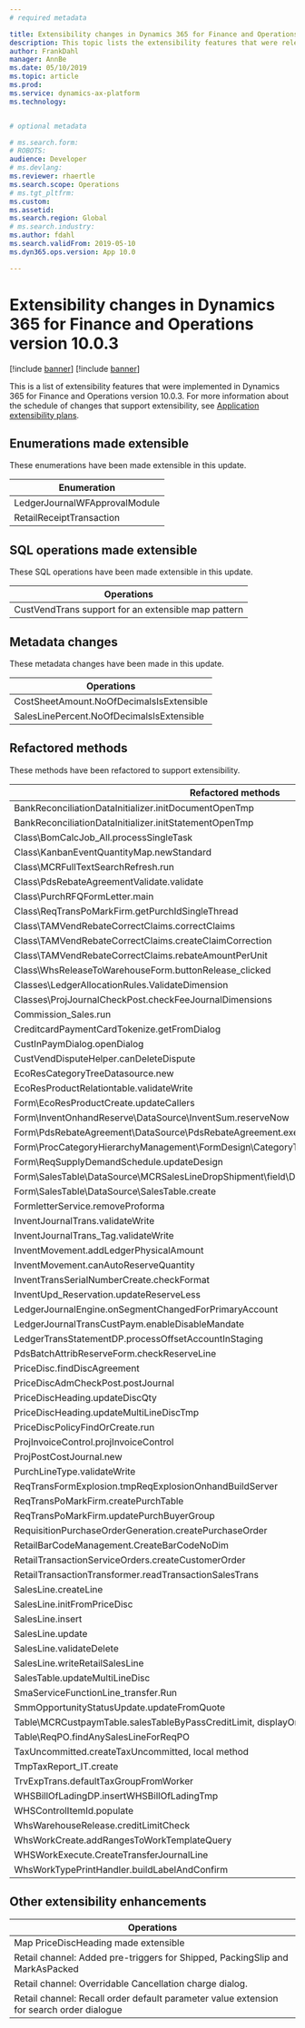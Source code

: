 ```yaml
---
# required metadata

title: Extensibility changes in Dynamics 365 for Finance and Operations version 10.0.3
description: This topic lists the extensibility features that were released in Dynamics 365 for Finance and Operations version 10.0.3.
author: FrankDahl
manager: AnnBe
ms.date: 05/10/2019
ms.topic: article
ms.prod: 
ms.service: dynamics-ax-platform
ms.technology: 


# optional metadata

# ms.search.form: 
# ROBOTS: 
audience: Developer
# ms.devlang: 
ms.reviewer: rhaertle
ms.search.scope: Operations
# ms.tgt_pltfrm: 
ms.custom: 
ms.assetid: 
ms.search.region: Global
# ms.search.industry: 
ms.author: fdahl
ms.search.validFrom: 2019-05-10
ms.dyn365.ops.version: App 10.0

---
```


# Extensibility changes in Dynamics 365 for Finance and Operations version 10.0.3

[!include [banner](../includes/banner.md)]
[!include [banner](../../includes/preview-banner.md)]

This is a list of extensibility features that were implemented in Dynamics 365 for Finance and Operations version 10.0.3. For more information about the schedule of changes that support extensibility, see [Application extensibility plans](extensibility-roadmap.md).

## Enumerations made extensible

These enumerations have been made extensible in this update.

| Enumeration |
|---|
| LedgerJournalWFApprovalModule |
| RetailReceiptTransaction |


## SQL operations made extensible

These SQL operations have been made extensible in this update.

| Operations |
|---|
| CustVendTrans support for an extensible map pattern |

## Metadata changes

These metadata changes have been made in this update.

| Operations |
|---|
| CostSheetAmount.NoOfDecimalsIsExtensible |
| SalesLinePercent.NoOfDecimalsIsExtensible |

## Refactored methods

These methods have been refactored to support extensibility.

| Refactored methods |
|---|
| BankReconciliationDataInitializer.initDocumentOpenTmp |
| BankReconciliationDataInitializer.initStatementOpenTmp |
| Class\BomCalcJob_All.processSingleTask |
| Class\KanbanEventQuantityMap.newStandard |
| Class\MCRFullTextSearchRefresh.run |
| Class\PdsRebateAgreementValidate.validate |
| Class\PurchRFQFormLetter.main |
| Class\ReqTransPoMarkFirm.getPurchIdSingleThread |
| Class\TAMVendRebateCorrectClaims.correctClaims |
| Class\TAMVendRebateCorrectClaims.createClaimCorrection |
| Class\TAMVendRebateCorrectClaims.rebateAmountPerUnit |
| Class\WhsReleaseToWarehouseForm.buttonRelease_clicked |
| Classes\LedgerAllocationRules.ValidateDimension |
| Classes\ProjJournalCheckPost.checkFeeJournalDimensions |
| Commission_Sales.run |
| CreditcardPaymentCardTokenize.getFromDialog |
| CustInPaymDialog.openDialog |
| CustVendDisputeHelper.canDeleteDispute |
| EcoResCategoryTreeDatasource.new |
| EcoResProductRelationtable.validateWrite |
| Form\EcoResProductCreate.updateCallers |
| Form\InventOnhandReserve\DataSource\InventSum.reserveNow |
| Form\PdsRebateAgreement\DataSource\PdsRebateAgreement.executeQuery |
| Form\ProcCategoryHierarchyManagement\FormDesign\CategoryTreeGroup\CategoryTreeCtrl.selection |Changing
| Form\ReqSupplyDemandSchedule.updateDesign |
| Form\SalesTable\DataSource\MCRSalesLineDropShipment\field\DropShipment.modified |
| Form\SalesTable\DataSource\SalesTable.create |
| FormletterService.removeProforma |
| InventJournalTrans.validateWrite |
| InventJournalTrans_Tag.validateWrite |
| InventMovement.addLedgerPhysicalAmount |
| InventMovement.canAutoReserveQuantity |
| InventTransSerialNumberCreate.checkFormat |
| InventUpd_Reservation.updateReserveLess |
| LedgerJournalEngine.onSegmentChangedForPrimaryAccount |
| LedgerJournalTransCustPaym.enableDisableMandate |
| LedgerTransStatementDP.processOffsetAccountInStaging |
| PdsBatchAttribReserveForm.checkReserveLine |
| PriceDisc.findDiscAgreement |
| PriceDiscAdmCheckPost.postJournal |
| PriceDiscHeading.updateDiscQty |
| PriceDiscHeading.updateMultiLineDiscTmp |
| PriceDiscPolicyFindOrCreate.run |
| ProjInvoiceControl.projInvoiceControl |
| ProjPostCostJournal.new |
| PurchLineType.validateWrite |
| ReqTransFormExplosion.tmpReqExplosionOnhandBuildServer |
| ReqTransPoMarkFirm.createPurchTable |
| ReqTransPoMarkFirm.updatePurchBuyerGroup |
| RequisitionPurchaseOrderGeneration.createPurchaseOrder |
| RetailBarCodeManagement.CreateBarCodeNoDim |
| RetailTransactionServiceOrders.createCustomerOrder |
| RetailTransactionTransformer.readTransactionSalesTrans |
| SalesLine.createLine |
| SalesLine.initFromPriceDisc |
| SalesLine.insert |
| SalesLine.update |
| SalesLine.validateDelete |
| SalesLine.writeRetailSalesLine |
| SalesTable.updateMultiLineDisc |
| SmaServiceFunctionLine_transfer.Run |
| SmmOpportunityStatusUpdate.updateFromQuote |
| Table\MCRCustpaymTable.salesTableByPassCreditLimit, displayOrderID, getCurrency and  |mcrCustPaym\getCustomerPostingProfile
| Table\ReqPO.findAnySalesLineForReqPO |
| TaxUncommitted.createTaxUncommitted, local method  |createTaxUncommittedFromTmpTaxWorkTrans
| TmpTaxReport_IT.create |
| TrvExpTrans.defaultTaxGroupFromWorker |
| WHSBillOfLadingDP.insertWHSBillOfLadingTmp |
| WHSControlItemId.populate |
| WhsWarehouseRelease.creditLimitCheck |
| WhsWorkCreate.addRangesToWorkTemplateQuery |
| WHSWorkExecute.CreateTransferJournalLine |
| WhsWorkTypePrintHandler.buildLabelAndConfirm |

## Other extensibility enhancements

| Operations |
|---|
| Map PriceDiscHeading made extensible |
| Retail channel: Added pre-triggers for Shipped, PackingSlip and MarkAsPacked |
| Retail channel: Overridable Cancellation charge dialog. |
| Retail channel: Recall order default parameter value extension for search order dialogue |

